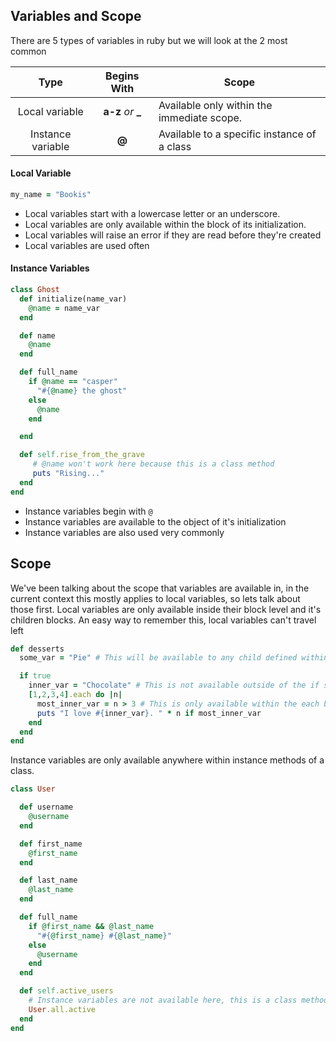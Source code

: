 ## Variables and Scope

There are 5 types of variables in ruby but we will look at the 2 most common


| Type             | Begins With  | Scope                                          |
|:----------------:|:------------------:|------------------------------------------|
|Local variable    | **a-z** *or* **_** | Available only within the immediate scope.
|Instance variable | **@**              | Available to a specific instance of a class

#### Local Variable

```ruby
my_name = "Bookis"
```

- Local variables start with a lowercase letter or an underscore.
- Local variables are only available within the block of its initialization.
- Local variables will raise an error if they are read before they're created
- Local variables are used often

#### Instance Variables
```ruby
class Ghost
  def initialize(name_var)
    @name = name_var
  end

  def name
    @name
  end

  def full_name
    if @name == "casper"
      "#{@name} the ghost"
    else
      @name
    end

  end

  def self.rise_from_the_grave
     # @name won't work here because this is a class method
     puts "Rising..."
  end
end
```

- Instance variables begin with `@`
- Instance variables are available to the object of it's initialization
- Instance variables are also used very commonly

Scope
-----

We've been talking about the scope that variables are available in, in the current context this mostly applies to local variables, so lets talk about those first.
Local variables are only available inside their block level and it's children blocks. An easy way to remember this, local variables can't travel left

```ruby
def desserts
  some_var = "Pie" # This will be available to any child defined within this same method.

  if true
    inner_var = "Chocolate" # This is not available outside of the if statement, but is inside the each block
    [1,2,3,4].each do |n|
      most_inner_var = n > 3 # This is only available within the each block
      puts "I love #{inner_var}. " * n if most_inner_var
    end
  end
end
```

Instance variables are only available anywhere within instance methods of a class.

```ruby
class User

  def username
    @username
  end

  def first_name
    @first_name
  end

  def last_name
    @last_name
  end

  def full_name
    if @first_name && @last_name
      "#{@first_name} #{@last_name}"
    else
      @username
    end
  end

  def self.active_users
    # Instance variables are not available here, this is a class method
    User.all.active
  end
end
```
